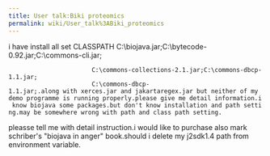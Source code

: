 ```yaml
---
title: User talk:Biki proteomics
permalink: wiki/User_talk%3ABiki_proteomics
---
```


i have install all set CLASSPATH
C:\\biojava.jar;C:\\bytecode-0.92.jar;C:\\commons-cli.jar;

`                       C:\commons-collections-2.1.jar;C:\commons-dbcp-1.1.jar;`  
`                       C:\commons-dbcp-1.1.jar;.along with xerces.jar and jakartaregex.jar but neither of my demo programme is running properly.please give me detail information.i know biojava some packages.but don't know installation and path setting.may be somewhere wrong with path and class path setting.`

pleasse tell me with detail instruction.i would like to purchase also
mark schriber's "biojava in anger" book.should i delete my j2sdk1.4 path
from environment variable.

